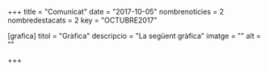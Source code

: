 +++
title           = "Comunicat"
date	 	  	    = "2017-10-05"
nombrenoticies  = 2
nombredestacats = 2
key 		  	    = "OCTUBRE2017"

[grafica]
titol      = "Gràfica"
descripcio = "La següent gràfica"
imatge     = ""
alt        = ""

+++
